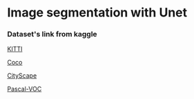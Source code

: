 # Image segmentation with Unet

### Dataset's link from kaggle
[KITTI](https://www.kaggle.com/datasets/klemenko/kitti-dataset)

[Coco](https://www.kaggle.com/datasets/awsaf49/coco-2017-dataset)

[CityScape](https://www.kaggle.com/datasets/dansbecker/cityscapes-image-pairs)

[Pascal-VOC](https://www.kaggle.com/datasets/gopalbhattrai/pascal-voc-2012-dataset)